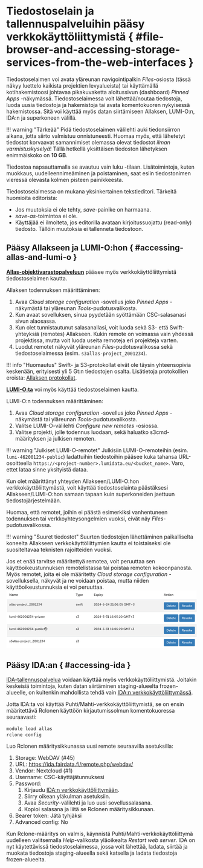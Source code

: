 # Tiedostoselain ja tallennuspalveluihin pääsy verkkokäyttöliittymistä { #file-browser-and-accessing-storage-services-from-the-web-interfaces }

Tiedostoselaimen voi avata yläreunan navigointipalkin _Files_-osiosta (tässä näkyy luettelo kaikista projektien levyalueista) tai käyttämällä kotihakemistoosi johtavaa pikakuvaketta aloitussivun (dashboard) _Pinned Apps_ -näkymässä. Tiedostoselaimessa voit lähettää/noutaa tiedostoja, luoda uusia tiedostoja ja hakemistoja tai avata komentokuoren nykyisessä hakemistossa. Sitä voi käyttää myös datan siirtämiseen Allaksen, LUMI-O:n, IDA:n ja superkoneen välillä.

!!! warning "Tärkeää"
    Pidä tiedostoselaimen välilehti auki tiedonsiirron aikana, jotta siirto valmistuu onnistuneesti. Huomaa myös, että lähetetyt tiedostot korvaavat samannimiset olemassa olevat tiedostot _ilman varmistuskyselyä_! Tällä hetkellä yksittäisen tiedoston lähetyksen enimmäiskoko on **10 GB**.

Tiedostoa napsauttamalla se avautuu vain luku -tilaan. Lisätoimintoja, kuten muokkaus, uudelleennimeäminen ja poistaminen, saat esiin tiedostonimen vieressä olevasta kolmen pisteen painikkeesta. 

Tiedostoselaimessa on mukana yksinkertainen tekstieditori. Tärkeitä huomioita editorista:

- Jos muutoksia ei ole tehty, _save_-painike on harmaana.
- _save-as_-toimintoa ei ole.
- Käyttäjää ei ilmoiteta, jos editorilla avataan kirjoitussuojattu (read-only) tiedosto. Tällöin muutoksia ei tallenneta tiedostoon.

## Pääsy Allakseen ja LUMI-O:hon { #accessing-allas-and-lumi-o }

**[Allas-objektivarastopalveluun](../../data/Allas/index.md)** pääsee myös verkkokäyttöliittymistä tiedostoselaimen kautta.

Allaksen todennuksen määrittäminen: 

1. Avaa _Cloud storage configuration_ -sovellus joko _Pinned Apps_ -näkymästä tai yläreunan _Tools_-pudotusvalikosta.
2. Kun avaat sovelluksen, sinua pyydetään syöttämään CSC-salasanasi sivun alaosassa.
3. Kun olet tunnistautunut salasanallasi, voit luoda sekä S3- että Swift-yhteyksiä (remotes) Allakseen. Kukin remote on voimassa vain yhdessä projektissa, mutta voit luoda useita remoteja eri projekteja varten.
4. Luodut remotet näkyvät yläreunan _Files_-pudotusvalikossa sekä tiedostoselaimessa (esim. `s3allas-project_2001234`).

!!! info "Huomautus"
    Swift- ja S3-protokollat eivät ole täysin yhteensopivia keskenään, erityisesti yli 5 Gt:n tiedostojen osalta. Lisätietoja protokollien eroista: [Allaksen protokollat](../../data/Allas/introduction.md#protocols).

**[LUMI-O:ta](https://docs.lumi-supercomputer.eu/storage/lumio/)** voi myös käyttää tiedostoselaimen kautta.

LUMI-O:n todennuksen määrittäminen:

1. Avaa _Cloud storage configuration_ -sovellus joko _Pinned Apps_ -näkymästä tai yläreunan _Tools_-pudotusvalikosta.
2. Valitse LUMI-O-välilehti _Configure new remotes_ -osiossa.
3. Valitse projekti, jolle todennus luodaan, sekä haluatko s3cmd-määrityksen ja julkisen remoten.

!!! warning "Julkiset LUMI-O-remotet"
    Julkisiin LUMI-O-remoteihin (esim. `lumi-462001234-public`) ladattuihin tiedostoihin pääsee kuka tahansa URL-osoitteella
    `https://<project-number>.lumidata.eu/<bucket_name>`. Varo, ettet lataa sinne yksityistä dataa.

Kun olet määrittänyt yhteyden Allakseen/LUMI-O:hon verkkokäyttöliittymästä, voit käyttää tiedostoselainta päästäksesi Allakseen/LUMI-O:hon samaan tapaan kuin superkoneiden jaettuun tiedostojärjestelmään.

Huomaa, että remotet, joihin ei päästä esimerkiksi vanhentuneen todennuksen tai verkkoyhteysongelmien vuoksi, eivät näy _Files_-pudotusvalikossa.

!!! warning "Suuret tiedostot"
    Suurten tiedostojen lähettäminen paikalliselta koneelta Allakseen verkkokäyttöliittymien kautta ei toistaiseksi ole suositeltavaa teknisten rajoitteiden vuoksi.

Jos et enää tarvitse määritettyä remotea, voit peruuttaa sen käyttöoikeustunnuksen remotelistassa tai poistaa remoten kokoonpanosta. Myös remotet, joita ei ole määritetty _Cloud storage configuration_ -sovelluksella, näkyvät ja ne voidaan poistaa, mutta niiden käyttöoikeustunnuksia ei voi peruuttaa.
![Cloud storage configuration -työkalun remote-luettelo](../../img/ood_cloud_storage_conf_table.png)

## Pääsy IDA:an { #accessing-ida }

[IDA-tallennuspalvelua](../../data/ida/using_ida.md) voidaan käyttää myös verkkokäyttöliittymistä. Joitakin keskeisiä toimintoja, kuten datan siirtäminen staging-alueelta frozen-alueelle, on kuitenkin mahdollista tehdä vain [IDA:n verkkokäyttöliittymässä](https://ida.fairdata.fi).

Jotta IDA:ta voi käyttää Puhti/Mahti-verkkokäyttöliittymistä, se on ensin määritettävä Rclonen käyttöön kirjautumissolmun komentokuoressa seuraavasti:

```
module load allas
rclone config
```

Luo Rclonen määritysikkunassa uusi remote seuraavilla asetuksilla:

1. Storage: WebDAV (#45)
2. URL: <https://ida.fairdata.fi/remote.php/webdav/>
3. Vendor: Nextcloud (#1)
4. Username: CSC-käyttäjätunnuksesi
5. Password:
      1. Kirjaudu [IDA:n verkkokäyttöliittymään](https://ida.fairdata.fi).
      2. Siirry oikean yläkulman asetuksiin.
      3. Avaa _Security_-välilehti ja luo uusi sovellussalasana.
      4. Kopioi salasana ja liitä se Rclonen määritysikkunaan.
6. Bearer token: Jätä tyhjäksi
7. Advanced config: No

Kun Rclone-määritys on valmis, käynnistä Puhti/Mahti-verkkokäyttöliittymä uudelleen valitsemalla _Help_-valikosta yläoikealta _Restart web server_. IDA on nyt käytettävissä tiedostoselaimessa, jossa voit lähettää, ladata, siirtää ja muokata tiedostoja staging-alueella sekä katsella ja ladata tiedostoja frozen-alueelta.